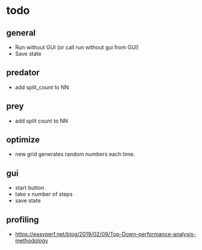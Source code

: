 # todo

## general

- Run without GUI (or call run without gui from GUI)
- Save state

## predator

- add split_count to NN

## prey

- add split count to NN

## optimize

- new grid generates random numbers each time.


## gui

- start button
- take x number of steps
- save state

## profiling

- https://easyperf.net/blog/2019/02/09/Top-Down-performance-analysis-methodology